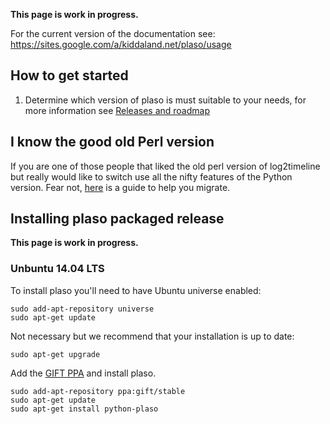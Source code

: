 **This page is work in progress.**

For the current version of the documentation see: https://sites.google.com/a/kiddaland.net/plaso/usage

## How to get started

1. Determine which version of plaso is must suitable to your needs, for more information see [Releases and roadmap](https://github.com/log2timeline/plaso/wiki/Releases-and-roadmap)

## I know the good old Perl version

If you are one of those people that liked the old perl version of log2timeline but really would like to switch use all the nifty features of the Python version. Fear not, [here](https://github.com/log2timeline/plaso/wiki/Upgrading-From-0.x-Branch) is a guide to help you migrate.

## Installing plaso packaged release
**This page is work in progress.**

### Unbuntu 14.04 LTS
To install plaso you'll need to have Ubuntu universe enabled:
```
sudo add-apt-repository universe
sudo apt-get update
```

Not necessary but we recommend that your installation is up to date:
```
sudo apt-get upgrade
```

Add the [GIFT PPA](https://launchpad.net/~gift) and install plaso.
```
sudo add-apt-repository ppa:gift/stable
sudo apt-get update
sudo apt-get install python-plaso
```